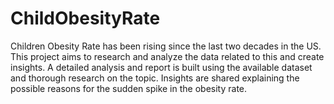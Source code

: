 # ChildObesityRate
Children Obesity Rate has been rising since the last two decades in the US. This project aims to research and analyze the data related to this and create insights. A detailed analysis and report is built using the available dataset and thorough research on the topic. Insights are shared explaining the possible reasons for the sudden spike in the obesity rate.
